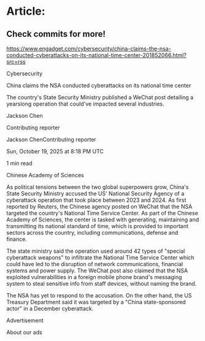 # Article:

## Check commits for more!
https://www.engadget.com/cybersecurity/china-claims-the-nsa-conducted-cyberattacks-on-its-national-time-center-201852066.html?src=rss

Cybersecurity

China claims the NSA conducted cyberattacks on its national time center

The country's State Security Ministry published a WeChat post detailing a yearslong operation that could've impacted several industries.

Jackson Chen

Contributing reporter

Jackson ChenContributing reporter

Sun, October 19, 2025 at 8:18 PM UTC

1 min read

Chinese Academy of Sciences

As political tensions between the two global superpowers grow, China's State Security Ministry accused the US' National Security Agency of a cyberattack operation that took place between 2023 and 2024. As first reported by Reuters, the Chinese agency posted on WeChat that the NSA targeted the country's National Time Service Center. As part of the Chinese Academy of Sciences, the center is tasked with generating, maintaining and transmitting its national standard of time, which is provided to important sectors across the country, including communications, defense and finance.

The state ministry said the operation used around 42 types of "special cyberattack weapons" to infiltrate the National Time Service Center which could have led to the disruption of network communications, financial systems and power supply. The WeChat post also claimed that the NSA exploited vulnerabilities in a foreign mobile phone brand's messaging system to steal sensitive info from staff devices, without naming the brand.

The NSA has yet to respond to the accusation. On the other hand, the US Treasury Department said it was targeted by a "China state-sponsored actor" in a December cyberattack.

Advertisement

About our ads